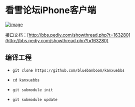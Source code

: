 # 看雪论坛iPhone客户端
[![image](https://api.travis-ci.org/bluebanboom/kanxuebbs.png)](https://travis-ci.org/bluebanboom/kanxuebbs)

接口文档：[http://bbs.pediy.com/showthread.php?t=163280](http://bbs.pediy.com/showthread.php?t=163280)

## 编译工程
* `git clone https://github.com/bluebanboom/kanxuebbs`

* `cd kanxuebbs`

* `git submodule init`

* `git submodule update`




